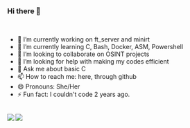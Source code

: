 ### Hi there 👋

<!--
**lcols19/lcols19** is a ✨ _special_ ✨ repository because its `README.md` (this file) appears on your GitHub profile.

Here are some ideas to get you started:

-->
<br>

- 🔭 I’m currently working on ft_server and minirt
- 🌱 I’m currently learning C, Bash, Docker, ASM, Powershell
- 👯 I’m looking to collaborate on OSINT projects
- 🤔 I’m looking for help with making my codes efficient
- 💬 Ask me about basic C
- 📫 How to reach me: here, through github
- 😄 Pronouns: She/Her
- ⚡ Fun fact: I couldn't code 2 years ago.
<br>

<a href="https://github.com/anuraghazra/github-readme-stats">
  <img align="left" src="https://github-readme-stats.vercel.app/api?username=lcols19&theme=radical" />
</a>
<a href="https://github.com/anuraghazra/convoychat">
  <img align="left" src="https://github-readme-stats.vercel.app/api/top-langs/?username=lcols19&theme=radical" />
</a>
